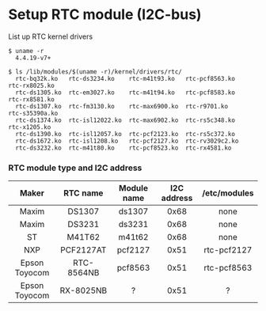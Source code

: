 # Setup RTC module (I2C-bus)

List up RTC kernel drivers

``` bash:
$ uname -r
  4.4.19-v7+

$ ls /lib/modules/$(uname -r)/kernel/drivers/rtc/
  rtc-bq32k.ko   rtc-ds3234.ko    rtc-m41t93.ko   rtc-pcf8563.ko   rtc-rx8025.ko
  rtc-ds1305.ko  rtc-em3027.ko    rtc-m41t94.ko   rtc-pcf8583.ko   rtc-rx8581.ko
  rtc-ds1307.ko  rtc-fm3130.ko    rtc-max6900.ko  rtc-r9701.ko     rtc-s35390a.ko
  rtc-ds1374.ko  rtc-isl12022.ko  rtc-max6902.ko  rtc-rs5c348.ko   rtc-x1205.ko
  rtc-ds1390.ko  rtc-isl12057.ko  rtc-pcf2123.ko  rtc-rs5c372.ko
  rtc-ds1672.ko  rtc-isl1208.ko   rtc-pcf2127.ko  rtc-rv3029c2.ko
  rtc-ds3232.ko  rtc-m41t80.ko    rtc-pcf8523.ko  rtc-rx4581.ko
```

### RTC module type and I2C address

| Maker | RTC name | Module name | I2C address | /etc/modules |
|:-----:|:--------:|:-----------:|:-----------:|:------------:|
| Maxim | DS1307 | ds1307 | 0x68 | none |
| Maxim | DS3231 | ds3231 | 0x68 | none |
| ST | M41T62 | m41t62 | 0x68 | none |
| NXP | PCF2127AT | pcf2127 | 0x51 | rtc-pcf2127 |
| Epson Toyocom | RTC-8564NB | pcf8563 | 0x51 | rtc-pcf8563 |
| Epson Toyocom | RX-8025NB  | ?  | 0x51 | ? |
